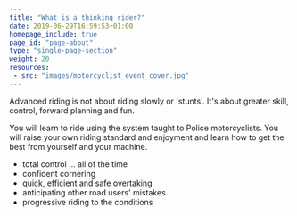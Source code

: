 ```yaml
---
title: "What is a thinking rider?"
date: 2019-06-29T16:59:53+01:00
homepage_include: true
page_id: "page-about"
type: "single-page-section"
weight: 20
resources:
 - src: "images/motorcyclist_event_cover.jpg"
---
```


Advanced riding is not about riding slowly or 'stunts'. It's about greater skill, control, forward planning and fun.

You will learn to ride using the system taught to Police motorcyclists. You will raise your own riding standard and enjoyment and learn how to get the best from yourself and your machine.

- total control ... all of the time
- confident cornering
- quick, efficient and safe overtaking
- anticipating other road users' mistakes
- progressive riding to the conditions